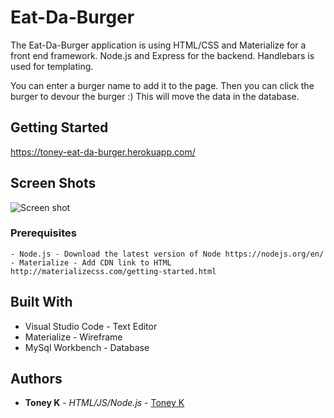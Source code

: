 # Eat-Da-Burger

The Eat-Da-Burger application is using HTML/CSS and Materialize for a front end framework. Node.js and Express for the backend. Handlebars is used for templating. 

You can enter a burger name to add it to the page. Then you can click the burger to devour the burger :) This will move the data in the database. 

## Getting Started
https://toney-eat-da-burger.herokuapp.com/ 

## Screen Shots

![Screen shot](public/assets/img/Screen-Shot.png)

### Prerequisites

```
- Node.js - Download the latest version of Node https://nodejs.org/en/
- Materialize - Add CDN link to HTML http://materializecss.com/getting-started.html
```

## Built With

* Visual Studio Code - Text Editor
* Materialize - Wireframe
* MySql Workbench - Database

## Authors

* **Toney K** - *HTML/JS/Node.js* - [Toney K](https://github.com/ToneyK)
